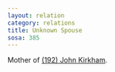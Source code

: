 ```yaml
---
layout: relation
category: relations
title: Unknown Spouse
sosa: 385
---
```


Mother of [(192) John Kirkham](/192-john-kirkham/).
